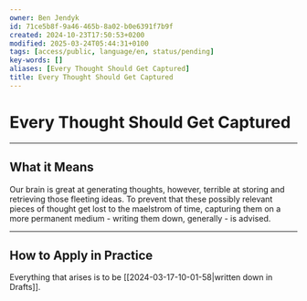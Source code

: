 ```yaml
---
owner: Ben Jendyk
id: 71ce5b8f-9a46-465b-8a02-b0e6391f7b9f
created: 2024-10-23T17:50:53+0200
modified: 2025-03-24T05:44:31+0100
tags: [access/public, language/en, status/pending]
key-words: []
aliases: [Every Thought Should Get Captured]
title: Every Thought Should Get Captured
---
```


# Every Thought Should Get Captured

---

## What it Means

Our brain is great at generating thoughts, however, terrible at storing and retrieving those fleeting ideas. To prevent that these possibly relevant pieces of thought get lost to the maelstrom of time, capturing them on a more permanent medium - writing them down, generally - is advised.

--- 

## How to Apply in Practice

Everything that arises is to be [[2024-03-17-10-01-58|written down in Drafts]]. 
